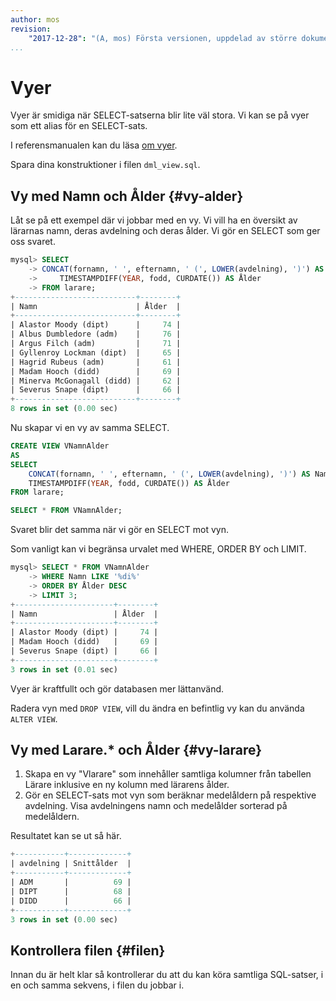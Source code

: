 ```yaml
---
author: mos
revision:
    "2017-12-28": "(A, mos) Första versionen, uppdelad av större dokument."
...
```

Vyer
==================================

Vyer är smidiga när SELECT-satserna blir lite väl stora. Vi kan se på vyer som ett alias för en SELECT-sats.

I referensmanualen kan du läsa [om vyer](https://dev.mysql.com/doc/refman/5.7/en/create-view.html).

Spara dina konstruktioner i filen `dml_view.sql`.



Vy med Namn  och Ålder {#vy-alder}
----------------------------------

Låt se på ett exempel där vi jobbar med en vy. Vi vill ha en översikt av lärarnas namn, deras avdelning och deras ålder. Vi gör en SELECT som ger oss svaret.

```sql
mysql> SELECT
    -> CONCAT(fornamn, ' ', efternamn, ' (', LOWER(avdelning), ')') AS Namn,
    ->     TIMESTAMPDIFF(YEAR, fodd, CURDATE()) AS Ålder
    -> FROM larare;
+---------------------------+--------+
| Namn                      | Ålder  |
+---------------------------+--------+
| Alastor Moody (dipt)      |     74 |
| Albus Dumbledore (adm)    |     76 |
| Argus Filch (adm)         |     71 |
| Gyllenroy Lockman (dipt)  |     65 |
| Hagrid Rubeus (adm)       |     61 |
| Madam Hooch (didd)        |     69 |
| Minerva McGonagall (didd) |     62 |
| Severus Snape (dipt)      |     66 |
+---------------------------+--------+
8 rows in set (0.00 sec)
```

Nu skapar vi en vy av samma SELECT.

```sql
CREATE VIEW VNamnAlder
AS
SELECT
	CONCAT(fornamn, ' ', efternamn, ' (', LOWER(avdelning), ')') AS Namn,
    TIMESTAMPDIFF(YEAR, fodd, CURDATE()) AS Ålder
FROM larare;

SELECT * FROM VNamnAlder;
```

Svaret blir det samma när vi gör en SELECT mot vyn.

Som vanligt kan vi begränsa urvalet med WHERE, ORDER BY och LIMIT.

```sql
mysql> SELECT * FROM VNamnAlder
    -> WHERE Namn LIKE '%di%'
    -> ORDER BY Ålder DESC
    -> LIMIT 3;
+----------------------+--------+
| Namn                 | Ålder  |
+----------------------+--------+
| Alastor Moody (dipt) |     74 |
| Madam Hooch (didd)   |     69 |
| Severus Snape (dipt) |     66 |
+----------------------+--------+
3 rows in set (0.01 sec)
```

Vyer är kraftfullt och gör databasen mer lättanvänd.

Radera vyn med `DROP VIEW`, vill du ändra en befintlig vy kan du använda `ALTER VIEW`.



Vy med Larare.* och Ålder {#vy-larare}
----------------------------------

1. Skapa en vy "Vlarare" som innehåller samtliga kolumner från tabellen Lärare inklusive en ny kolumn med lärarens ålder.
2. Gör en SELECT-sats mot vyn som beräknar medelåldern på respektive avdelning. Visa avdelningens namn och medelålder sorterad på medelåldern.

Resultatet kan se ut så här.

```sql
+-----------+-------------+
| avdelning | Snittålder  |
+-----------+-------------+
| ADM       |          69 |
| DIPT      |          68 |
| DIDD      |          66 |
+-----------+-------------+
3 rows in set (0.00 sec)
```



Kontrollera filen {#filen}
----------------------------------

Innan du är helt klar så kontrollerar du att du kan köra samtliga SQL-satser, i en och samma sekvens, i filen du jobbar i.
